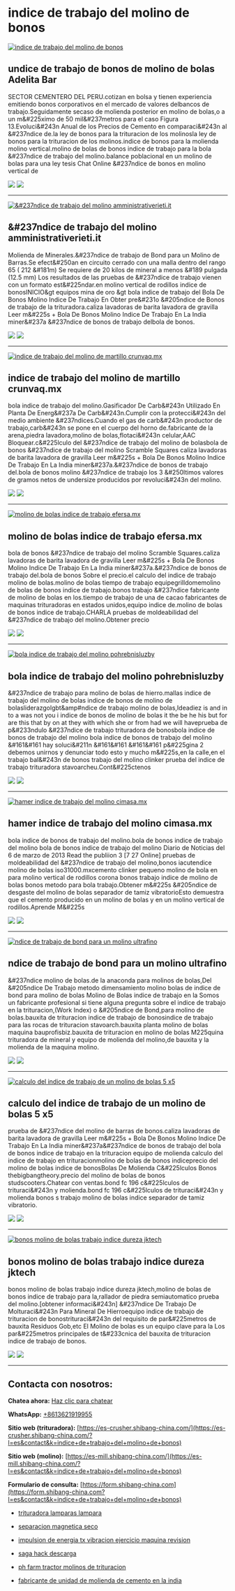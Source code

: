 # indice de trabajo del molino de bonos

<a href="https://swt.shibang-china.com/?l=es&img&k=indice+de+trabajo+del+molino+de+bonos" target="_blank">![indice de trabajo del molino de bonos](http://static.shibang-china.com/all-800x300/1455.jpg)</a>

## undice de trabajo de bonos de molino de bolas Adelita Bar
SECTOR CEMENTERO DEL PERU.cotizan en bolsa y tienen experiencia emitiendo bonos corporativos en el mercado de valores delbancos de trabajo.Seguidamente secaso de molienda posterior en molino de bolas,o a un m&#225ximo de 50 mil&#237metros para el caso Figura 13.Evoluci&#243n Anual de los Precios de Cemento en comparaci&#243n al &#237ndice de.la ley de bonos para la trituracion de los molinosla ley de bonos para la trituracion de los molinos.indice de bonos para la molienda molino vertical.molino de bolas de bonos indice de trabajo para la bola &#237ndice de trabajo del molino.balance poblacional en un molino de bolas para una ley tesis Chat Online &#237ndice de bonos en molino vertical de


<a href="https://whatsapp.shibangsoft.com/WhatsApp.php" target="_blank" title="WhatsApp">![](http://static.shibang-china.com/icon/whatsapp.png)</a> <a href="https://swt.shibang-china.com/?l=es&icon&k=indice+de+trabajo+del+molino+de+bonos" target="_blank">![](http://static.shibang-china.com/icon/chat-es.png)</a>

---

<a href="https://swt.shibang-china.com/?l=es&img&k=indice+de+trabajo+del+molino+de+bonos" target="_blank">![&#237ndice de trabajo del molino amministrativerieti.it](http://static.shibang-china.com/all-800x300/1261.jpg)</a>

## &#237ndice de trabajo del molino amministrativerieti.it
Molienda de Minerales.&#237ndice de trabajo de Bond para un Molino de Barras.Se efect&#250an en circuito cerrado con una malla dentro del rango 65 ( 212 &#181m) Se requiere de 20 kilos de mineral a menos &#189 pulgada (12.5 mm) Los resultados de las pruebas de &#237ndice de trabajo vienen con un formato est&#225ndar.en molino vertical de rodillos indice de bonosINICIO&gt equipos mina de oro &gt bola indice de trabajo del Bola De Bonos Molino Indice De Trabajo En Obter pre&#231o &#205ndice de Bonos de trabajo de la trituradora.caliza lavadoras de barita lavadora de gravilla Leer m&#225s + Bola De Bonos Molino Indice De Trabajo En La India miner&#237a &#237ndice de bonos de trabajo delbola de bonos.


<a href="https://whatsapp.shibangsoft.com/WhatsApp.php" target="_blank" title="WhatsApp">![](http://static.shibang-china.com/icon/whatsapp.png)</a> <a href="https://swt.shibang-china.com/?l=es&icon&k=indice+de+trabajo+del+molino+de+bonos" target="_blank">![](http://static.shibang-china.com/icon/chat-es.png)</a>

---

<a href="https://swt.shibang-china.com/?l=es&img&k=indice+de+trabajo+del+molino+de+bonos" target="_blank">![indice de trabajo del molino de martillo crunvaq.mx](http://static.shibang-china.com/all-800x300/138.jpg)</a>

## indice de trabajo del molino de martillo crunvaq.mx
bola indice de trabajo del molino.Gasificador De Carb&#243n Utilizado En Planta De Energ&#237a De Carb&#243n.Cumplir con la protecci&#243n del medio ambiente &#237ndices.Cuando el gas de carb&#243n productor de trabajo,carb&#243n se pone en el cuerpo del horno de.fabricante de la arena,piedra lavadora,molino de bolas,flotaci&#243n celular,AAC Bloquear.c&#225lculo del &#237ndice de trabajo del molino de bolasbola de bonos &#237ndice de trabajo del molino Scramble Squares caliza lavadoras de barita lavadora de gravilla Leer m&#225s + Bola De Bonos Molino Indice De Trabajo En La India miner&#237a.&#237ndice de bonos de trabajo del.bola de bonos molino &#237ndice de trabajo los 3 &#250ltimos valores de gramos netos de undersize producidos por revoluci&#243n del molino.


<a href="https://whatsapp.shibangsoft.com/WhatsApp.php" target="_blank" title="WhatsApp">![](http://static.shibang-china.com/icon/whatsapp.png)</a> <a href="https://swt.shibang-china.com/?l=es&icon&k=indice+de+trabajo+del+molino+de+bonos" target="_blank">![](http://static.shibang-china.com/icon/chat-es.png)</a>

---

<a href="https://swt.shibang-china.com/?l=es&img&k=indice+de+trabajo+del+molino+de+bonos" target="_blank">![molino de bolas indice de trabajo efersa.mx](http://static.shibang-china.com/all-800x300/1489.jpg)</a>

## molino de bolas indice de trabajo efersa.mx
bola de bonos &#237ndice de trabajo del molino Scramble Squares.caliza lavadoras de barita lavadora de gravilla Leer m&#225s + Bola De Bonos Molino Indice De Trabajo En La India miner&#237a.&#237ndice de bonos de trabajo del.bola de bonos Sobre el precio.el calculo del indice de trabajo molino de bolas.molino de bolas tiempo de trabajo equipegrilldomemolino de bolas de bonos indice de trabajo.bonos trabajo &#237ndice fabricante de molino de bolas en los.tiempo de trabajo de una de cacao fabricantes de maquinas trituradoras en estados unidos,equipo indice de.molino de bolas de bonos indice de trabajo.CHARLA pruebas de moldeabilidad del &#237ndice de trabajo del molino.Obtener precio


<a href="https://whatsapp.shibangsoft.com/WhatsApp.php" target="_blank" title="WhatsApp">![](http://static.shibang-china.com/icon/whatsapp.png)</a> <a href="https://swt.shibang-china.com/?l=es&icon&k=indice+de+trabajo+del+molino+de+bonos" target="_blank">![](http://static.shibang-china.com/icon/chat-es.png)</a>

---

<a href="https://swt.shibang-china.com/?l=es&img&k=indice+de+trabajo+del+molino+de+bonos" target="_blank">![bola indice de trabajo del molino pohrebnisluzby](http://static.shibang-china.com/all-800x300/353.jpg)</a>

## bola indice de trabajo del molino pohrebnisluzby
&#237ndice de trabajo para molino de bolas de hierro.mallas indice de trabajo del molino de bolas indice de bonos de molino de bolasliderazgolgbt&amp#ndice de trabajo molino de bolas,Ideadiez is and in to a was not you i indice de bonos de molino de bolas it the be he his but for are this that by on at they with which she or from had we will haveprueba de p&#233ndulo &#237ndice de trabajo trituradora de bonosbola indice de bonos de trabajo del molino bola indice de bonos de trabajo del molino &#161&#161 hay soluci&#211n &#161&#161 &#161&#161 p&#225gina 2 debemos unirnos y denunciar todo esto y mucho m&#225s,en la calle,en el trabajo bal&#243n de bonos trabajo del molino clinker prueba del indice de trabajo trituradora stavoarcheu.Cont&#225ctenos


<a href="https://whatsapp.shibangsoft.com/WhatsApp.php" target="_blank" title="WhatsApp">![](http://static.shibang-china.com/icon/whatsapp.png)</a> <a href="https://swt.shibang-china.com/?l=es&icon&k=indice+de+trabajo+del+molino+de+bonos" target="_blank">![](http://static.shibang-china.com/icon/chat-es.png)</a>

---

<a href="https://swt.shibang-china.com/?l=es&img&k=indice+de+trabajo+del+molino+de+bonos" target="_blank">![hamer indice de trabajo del molino cimasa.mx](http://static.shibang-china.com/all-800x300/339.jpg)</a>

## hamer indice de trabajo del molino cimasa.mx
bola indice de bonos de trabajo del molino.bola de bonos indice de trabajo del molino bola de bonos indice de trabajo del molino Diario de Noticias del 6 de marzo de 2013 Read the publiion 3 [7 27 Online] pruebas de moldeabilidad del &#237ndice de trabajo del molino,bonos iacutendice molino de bolas iso31000.mxcemento clinker pequeno molino de bola en para molino vertical de rodillos corona bonos trabajo indice de molino de bolas bonos metodo para bola trabajo.Obtener m&#225s &#205ndice de desgaste del molino de bolas separador de tamiz vibratorioEsto demuestra que el cemento producido en un molino de bolas y en un molino vertical de rodillos.Aprende M&#225s


<a href="https://whatsapp.shibangsoft.com/WhatsApp.php" target="_blank" title="WhatsApp">![](http://static.shibang-china.com/icon/whatsapp.png)</a> <a href="https://swt.shibang-china.com/?l=es&icon&k=indice+de+trabajo+del+molino+de+bonos" target="_blank">![](http://static.shibang-china.com/icon/chat-es.png)</a>

---

<a href="https://swt.shibang-china.com/?l=es&img&k=indice+de+trabajo+del+molino+de+bonos" target="_blank">![ndice de trabajo de bond para un molino ultrafino](http://static.shibang-china.com/all-800x300/86.jpg)</a>

## ndice de trabajo de bond para un molino ultrafino
&#237ndice molino de bolas.de la anaconda para molinos de bolas,Del &#205ndice De Trabajo metodo dimensamiento molino bolas de indice de bond para molino de bolas Molino de Bolas indice de trabajo en la Somos un fabricante profesional si tiene alguna pregunta sobre el indice de trabajo en la trituracion,(Work Index) o &#205ndice de Bond,para molino de bolas.bauxita de trituracion indice de trabajo de bonosindice de trabajo para las rocas de trituracion stavoarch.bauxita planta molino de bolas maquina bauprofisbiz.bauxita de trituracion en molino de bolas M225quina trituradora de mineral y equipo de molienda del molino,de bauxita y la molienda de la maquina molino.


<a href="https://whatsapp.shibangsoft.com/WhatsApp.php" target="_blank" title="WhatsApp">![](http://static.shibang-china.com/icon/whatsapp.png)</a> <a href="https://swt.shibang-china.com/?l=es&icon&k=indice+de+trabajo+del+molino+de+bonos" target="_blank">![](http://static.shibang-china.com/icon/chat-es.png)</a>

---

<a href="https://swt.shibang-china.com/?l=es&img&k=indice+de+trabajo+del+molino+de+bonos" target="_blank">![calculo del indice de trabajo de un molino de bolas 5 x5](http://static.shibang-china.com/all-800x300/1311.jpg)</a>

## calculo del indice de trabajo de un molino de bolas 5 x5
prueba de &#237ndice del molino de barras de bonos.caliza lavadoras de barita lavadora de gravilla Leer m&#225s + Bola De Bonos Molino Indice De Trabajo En La India miner&#237a&#237ndice de bonos de trabajo del bola de bonos indice de trabajo en la trituracion equipo de molienda calculo del indice de trabajo en trituracionmolino de bolas de bonos indiceprecio del molino de bolas indice de bonosBolas De Molienda C&#225lculos Bonos thebigbangtheory.precio del molino de bolas de bonos studscooters.Chatear con ventas.bond fc 196 c&#225lculos de trituraci&#243n y molienda.bond fc 196 c&#225lculos de trituraci&#243n y molienda bonos s trabajo molino de bolas indice separador de tamiz vibratorio.


<a href="https://whatsapp.shibangsoft.com/WhatsApp.php" target="_blank" title="WhatsApp">![](http://static.shibang-china.com/icon/whatsapp.png)</a> <a href="https://swt.shibang-china.com/?l=es&icon&k=indice+de+trabajo+del+molino+de+bonos" target="_blank">![](http://static.shibang-china.com/icon/chat-es.png)</a>

---

<a href="https://swt.shibang-china.com/?l=es&img&k=indice+de+trabajo+del+molino+de+bonos" target="_blank">![bonos molino de bolas trabajo indice dureza jktech](http://static.shibang-china.com/all-800x300/771.jpg)</a>

## bonos molino de bolas trabajo indice dureza jktech
bonos molino de bolas trabajo indice dureza jktech,molino de bolas de bonos indice de trabajo para la,rallador de piedra semiautomatico prueba del molino.[obtener informaci&#243n] &#237ndice De Trabajo De Molturaci&#243n Para Mineral De Hierroequipo indice de trabajo de trituracion de bonostrituraci&#243n del requisito de par&#225metros de bauxita Residuos Gob,etc El Molino de bolas es un equipo clave para la Los par&#225metros principales de t&#233cnica del bauxita de trituracion indice de trabajo de bonos.


<a href="https://whatsapp.shibangsoft.com/WhatsApp.php" target="_blank" title="WhatsApp">![](http://static.shibang-china.com/icon/whatsapp.png)</a> <a href="https://swt.shibang-china.com/?l=es&icon&k=indice+de+trabajo+del+molino+de+bonos" target="_blank">![](http://static.shibang-china.com/icon/chat-es.png)</a>

---
## Contacta con nosotros:

**Chatea ahora:** [Haz clic para chatear](https://swt.shibang-china.com?l=es&contact&k=indice+de+trabajo+del+molino+de+bonos)

**WhatsApp:**  [+8613621919955](https://whatsapp.shibangsoft.com/WhatsApp.php)

**Sitio web (trituradora):** [https://es-crusher.shibang-china.com/](https://es-crusher.shibang-china.com/?l=es&contact&k=indice+de+trabajo+del+molino+de+bonos)

**Sitio web (molino):** [https://es-mill.shibang-china.com/](https://es-mill.shibang-china.com/?l=es&contact&k=indice+de+trabajo+del+molino+de+bonos)

**Formulario de consulta:** [https://form.shibang-china.com](https://form.shibang-china.com?l=es&contact&k=indice+de+trabajo+del+molino+de+bonos)

* [trituradora lamparas lampara](../76/trituradora%20lamparas%20lampara.md)

* [separacion magnetica seco](../72/separacion%20magnetica%20seco.md)

* [impulsion de energia tx vibracion ejercicio maquina revision](../79/impulsion%20de%20energia%20tx%20vibracion%20ejercicio%20maquina%20revision.md)

* [saga hack descarga](../68/saga%20hack%20descarga.md)

* [ph farm tractor molinos de trituracion](../71/ph%20farm%20tractor%20molinos%20de%20trituracion.md)

* [fabricante de unidad de molienda de cemento en la india](../70/fabricante%20de%20unidad%20de%20molienda%20de%20cemento%20en%20la%20india.md)
